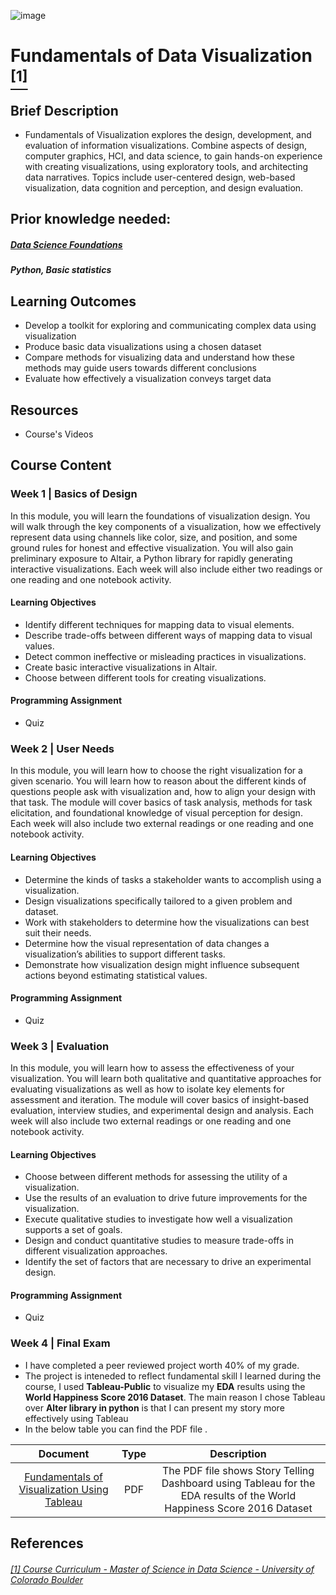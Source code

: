 ![image](https://github.com/laithrasheed/DTSA5304_Fundamentals_of_Data_Visualization/assets/124019127/031aa6ba-746d-459b-8eb0-3fdde64eac4b)

# Fundamentals of Data Visualization [<sup>[1]</sup>](#reference-1)				

## Brief Description

- Fundamentals of Visualization explores the design, development, and evaluation of information visualizations. Combine aspects of design, computer graphics, HCI, and data science, to gain hands-on experience with creating visualizations, using exploratory tools, and architecting data narratives. Topics include user-centered design, web-based visualization, data cognition and perception, and design evaluation.


## Prior knowledge needed: 

##### [Data Science Foundations](https://github.com/laithrasheed/MSDS_Program_Private/tree/main/Data%20Science%20Foundations)
##### Python, Basic statistics

## Learning Outcomes

- Develop a toolkit for exploring and communicating complex data using visualization
- Produce basic data visualizations using a chosen dataset
- Compare methods for visualizing data and understand how these methods may guide users towards different conclusions
- Evaluate how effectively a visualization conveys target data

## Resources

- Course's Videos

## Course Content

### Week 1 |   Basics of Design

In this module, you will learn the foundations of visualization design. You will walk through the key components of a visualization, how we effectively represent data using channels like color, size, and position, and some ground rules for honest and effective visualization. You will also gain preliminary exposure to Altair, a Python library for rapidly generating interactive visualizations. Each week will also include either two readings or one reading and one notebook activity.

#### Learning Objectives

- Identify different techniques for mapping data to visual elements.
- Describe trade-offs between different ways of mapping data to visual values.
- Detect common ineffective or misleading practices in visualizations.
- Create basic interactive visualizations in Altair.
- Choose between different tools for creating visualizations.

#### Programming Assignment

- Quiz

### Week 2 | User Needs

In this module, you will learn how to choose the right visualization for a given scenario. You will learn how to reason about the different kinds of questions people ask with visualization and, how to align your design with that task. The module will cover basics of task analysis, methods for task elicitation, and foundational knowledge of visual perception for design. Each week will also include two external readings or one reading and one notebook activity.

#### Learning Objectives

- Determine the kinds of tasks a stakeholder wants to accomplish using a visualization.
- Design visualizations specifically tailored to a given problem and dataset.
- Work with stakeholders to determine how the visualizations can best suit their needs.
- Determine how the visual representation of data changes a visualization’s abilities to support different tasks.
- Demonstrate how visualization design might influence subsequent actions beyond estimating statistical values.

#### Programming Assignment

- Quiz

### Week 3 | Evaluation

In this module, you will learn how to assess the effectiveness of your visualization. You will learn both qualitative and quantitative approaches for evaluating visualizations as well as how to isolate key elements for assessment and iteration. The module will cover basics of insight-based evaluation, interview studies, and experimental design and analysis. Each week will also include two external readings or one reading and one notebook activity.

#### Learning Objectives

- Choose between different methods for assessing the utility of a visualization.
- Use the results of an evaluation to drive future improvements for the visualization.
- Execute qualitative studies to investigate how well a visualization supports a set of goals.
- Design and conduct quantitative studies to measure trade-offs in different visualization approaches.
- Identify the set of factors that are necessary to drive an experimental design.

#### Programming Assignment

- Quiz


### Week 4 |  Final Exam

- I have completed a peer reviewed project worth 40% of my grade.
- The project is inteneded to reflect fundamental skill I learned during the course, I used **Tableau-Public** to visualize my **EDA** results using the **World Happiness Score 2016 Dataset**. The main reason I chose Tableau over **Alter library in python** is that I can present my story more effectively using Tableau 
- In the below table you can find the PDF file . 

| Document | Type | Description |
|:------------:|:--------------:|:-------------:|
| [Fundamentals of Visualization Using Tableau](https://github.com/laithrasheed/Master_of_Science_in_Data_Science/blob/main/Vital%20Skills%20for%20Data%20Science/Fundamentals%20of%20Data%20Visualization/Final%20Project%20Delivery%20for%20Fundamentals%20of%20Visualization%20Course.pdf)       |     PDF      |        The PDF file shows Story Telling Dashboard using Tableau for the EDA results of the World Happiness Score 2016 Dataset    |


## References
###### <a name="reference-1"></a>[[1] Course Curriculum - Master of Science in Data Science - University of Colorado Boulder](https://www.colorado.edu/program/data-science/coursera/curriculum/dtsa5304)
